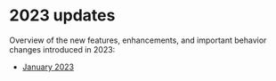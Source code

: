 # 2023 updates
Overview of the new features, enhancements, and important behavior changes introduced in 2023:

- [January 2023](january-2023.md)